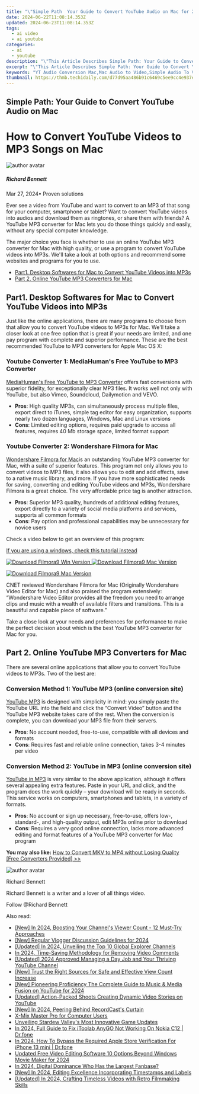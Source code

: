 ```yaml
---
title: "\"Simple Path  Your Guide to Convert YouTube Audio on Mac for 2024\""
date: 2024-06-22T11:08:14.353Z
updated: 2024-06-23T11:08:14.353Z
tags:
  - ai video
  - ai youtube
categories:
  - ai
  - youtube
description: "\"This Article Describes Simple Path: Your Guide to Convert YouTube Audio on Mac for 2024\""
excerpt: "\"This Article Describes Simple Path: Your Guide to Convert YouTube Audio on Mac for 2024\""
keywords: "YT Audio Conversion Mac,Mac Audio to Video,Simple Audio To Video,Mac Audio Guidance,Easy YouTube Audio,Convert Audio to Video Mac,Guide for YouTube Audio"
thumbnail: https://thmb.techidaily.com/d77d95aa486b91c6469c5ee9cc4e937e8d3af5aa50ced6b44ad4148b7b19bd91.jpg
---
```


## Simple Path: Your Guide to Convert YouTube Audio on Mac

# How to Convert YouTube Videos to MP3 Songs on Mac

![author avatar](https://images.wondershare.com/filmora/article-images/richard-bennett.jpg)

##### Richard Bennett

 Mar 27, 2024• Proven solutions

Ever see a video from YouTube and want to convert to an MP3 of that song for your computer, smartphone or tablet? Want to convert YouTube videos into audios and download them as ringtones, or share them with friends? A YouTube MP3 converter for Mac lets you do those things quickly and easily, without any special computer knowledge.

The major choice you face is whether to use an online YouTube MP3 converter for Mac with high quality, or use a program to convert YouTube videos into MP3s. We'll take a look at both options and recommend some websites and programs for you to use.

* [Part1\. Desktop Softwares for Mac to Convert YouTube Videos into MP3s](#Part1)
* [](#part2.)[Part 2\. Online YouTube MP3 Converters for Mac](#Part2)

## Part1. Desktop Softwares for Mac to Convert YouTube Videos into MP3s

Just like the online applications, there are many programs to choose from that allow you to convert YouTube videos to MP3s for Mac. We'll take a closer look at one free option that is great if your needs are limited, and one pay program with complete and superior performance. These are the best recommended YouTube to MP3 converters for Apple Mac OS X:

### Youtube Converter 1: MediaHuman's Free YouTube to MP3 Converter

[MediaHuman's Free YouTube to MP3 Converter](http://www.mediahuman.com/youtube-to-mp3-converter/) offers fast conversions with superior fidelity, for exceptionally clear MP3 files. It works well not only with YouTube, but also Vimeo, Soundcloud, Dailymotion and VEVO.

* **Pros**: High quality MP3s, can simultaneously process multiple files, export direct to iTunes, simple tag editor for easy organization, supports nearly two dozen languages, Windows, Mac and Linux versions
* **Cons**: Limited editing options, requires paid upgrade to access all features, requires 40 Mb storage space, limited format support

### Youtube Converter 2: Wondershare Filmora for Mac

[Wondershare Filmora for Mac](https://tools.techidaily.com/wondershare/filmora/download/)is an outstanding YouTube MP3 converter for Mac, with a suite of superior features. This program not only allows you to convert videos to MP3 files, it also allows you to edit and add effects, save to a native music library, and more. If you have more sophisticated needs for saving, converting and editing YouTube videos and MP3s, Wondershare Filmora is a great choice. The very affordable price tag is another attraction.

* **Pros**: Superior MP3 quality, hundreds of additional editing features, export directly to a variety of social media platforms and services, supports all common formats
* **Cons**: Pay option and professional capabilities may be unnecessary for novice users

Check a video below to get an overview of this program:

[If you are using a windows, check this tutorial instead](https://www.youtube.com/watch?v=fokMGFhzbYE)

[![Download Filmora9 Win Version](https://images.wondershare.com/filmora/guide/download-btn-win.jpg) ](https://tools.techidaily.com/wondershare/filmora/download/) [![Download Filmora9 Mac Version](https://images.wondershare.com/filmora/guide/download-btn-mac.jpg) ](https://tools.techidaily.com/wondershare/filmora/download/)

[![Download Filmora9 Mac Version](https://images.wondershare.com/filmora/images2022/download-mac-store.png) ](https://apps.apple.com/app/apple-store/id1516822341?pt=169436&ct=pc-article-top50&mt=8)

CNET reviewed Wondershare Filmora for Mac (Originally Wondershare Video Editor for Mac) and also praised the program extensively: “Wondershare Video Editor provides all the freedom you need to arrange clips and music with a wealth of available filters and transitions. This is a beautiful and capable piece of software.”

Take a close look at your needs and preferences for performance to make the perfect decision about which is the best YouTube MP3 converter for Mac for you.

## Part 2. Online YouTube MP3 Converters for Mac

There are several online applications that allow you to convert YouTube videos to MP3s. Two of the best are:

### Conversion Method 1: YouTube MP3 (online conversion site)

[YouTube MP3](https://ytmp3.cc/youtube-to-mp3/) is designed with simplicity in mind: you simply paste the YouTube URL into the field and click the “Convert Video” button and the YouTube MP3 website takes care of the rest. When the conversion is complete, you can download your MP3 file from their servers.

* **Pros**: No account needed, free-to-use, compatible with all devices and formats
* **Cons**: Requires fast and reliable online connection, takes 3-4 minutes per video

### Conversion Method 2: YouTube in MP3 (online conversion site)

[YouTube in MP3](https://yt1s.com/youtube-to-mp3/en3) is very similar to the above application, although it offers several appealing extra features. Paste in your URL and click, and the program does the work quickly – your download will be ready in seconds. This service works on computers, smartphones and tablets, in a variety of formats.

* **Pros**: No account or sign up necessary, free-to-use, offers low-, standard-, and high-quality output, edit MP3s online prior to download
* **Cons**: Requires a very good online connection, lacks more advanced editing and format features of a YouTube MP3 converter for Mac program

**You may also like:** [How to Convert MKV to MP4 without Losing Quality \[Free Converters Provided\] >>](https://tools.techidaily.com/wondershare/filmora/download/)

![author avatar](https://images.wondershare.com/filmora/article-images/richard-bennett.jpg)

Richard Bennett

Richard Bennett is a writer and a lover of all things video.

Follow @Richard Bennett


<ins class="adsbygoogle"
     style="display:block"
     data-ad-format="autorelaxed"
     data-ad-client="ca-pub-7571918770474297"
     data-ad-slot="1223367746"></ins>



<ins class="adsbygoogle"
     style="display:block"
     data-ad-client="ca-pub-7571918770474297"
     data-ad-slot="8358498916"
     data-ad-format="auto"
     data-full-width-responsive="true"></ins>

<span class="atpl-alsoreadstyle">Also read:</span>
<div><ul>
<li><a href="https://youtube-zero.techidaily.com/n-2024-boosting-your-channels-viewer-count-12-must-try-approaches/"><u>[New] In 2024, Boosting Your Channel's Viewer Count - 12 Must-Try Approaches</u></a></li>
<li><a href="https://youtube-zero.techidaily.com/egular-vlogger-discussion-guidelines-for-2024/"><u>[New] Regular Vlogger Discussion Guidelines for 2024</u></a></li>
<li><a href="https://youtube-zero.techidaily.com/ed-in-2024-unveiling-the-top-10-global-explorer-channels/"><u>[Updated] In 2024, Unveiling the Top 10 Global Explorer Channels</u></a></li>
<li><a href="https://youtube-zero.techidaily.com/24-time-saving-methodology-for-removing-video-comments/"><u>In 2024, Time-Saving Methodology for Removing Video Comments</u></a></li>
<li><a href="https://youtube-zero.techidaily.com/ed-2024-approved-managing-a-day-job-and-your-thriving-youtube-channel/"><u>[Updated] 2024 Approved  Managing a Day Job and Your Thriving YouTube Channel</u></a></li>
<li><a href="https://youtube-zero.techidaily.com/rust-the-right-sources-for-safe-and-effective-view-count-increase/"><u>[New] Trust the Right Sources for Safe and Effective View Count Increase</u></a></li>
<li><a href="https://youtube-zero.techidaily.com/ioneering-proficiency-the-complete-guide-to-music-and-media-fusion-on-youtube-for-2024/"><u>[New] Pioneering Proficiency  The Complete Guide to Music & Media Fusion on YouTube for 2024</u></a></li>
<li><a href="https://youtube-zero.techidaily.com/ed-action-packed-shoots-creating-dynamic-video-stories-on-youtube/"><u>[Updated] Action-Packed Shoots  Creating Dynamic Video Stories on YouTube</u></a></li>
<li><a href="https://screen-capture.techidaily.com/new-in-2024-peering-behind-recordcasts-curtain/"><u>[New] In 2024, Peering Behind RecordCast's Curtain</u></a></li>
<li><a href="https://on-screen-recording.techidaily.com/x-mix-master-pro-for-computer-users/"><u>X-Mix Master Pro for Computer Users</u></a></li>
<li><a href="https://screen-recording.techidaily.com/unveiling-stardew-valleys-most-innovative-game-updates/"><u>Unveiling Stardew Valley's Most Innovative Game Updates</u></a></li>
<li><a href="https://review-topics.techidaily.com/in-2024-full-guide-to-fix-itoolab-anygo-not-working-on-nokia-c12-drfone-by-drfone-virtual-android/"><u>In 2024, Full Guide to Fix iToolab AnyGO Not Working On Nokia C12 | Dr.fone</u></a></li>
<li><a href="https://iphone-unlock.techidaily.com/in-2024-how-to-bypass-the-required-apple-store-verification-for-iphone-13-mini-drfone-by-drfone-ios/"><u>In 2024, How To Bypass the Required Apple Store Verification For iPhone 13 mini | Dr.fone</u></a></li>
<li><a href="https://ai-video-apps.techidaily.com/updated-free-video-editing-software-10-options-beyond-windows-movie-maker-for-2024/"><u>Updated Free Video Editing Software 10 Options Beyond Windows Movie Maker for 2024</u></a></li>
<li><a href="https://youtube-video-recordings.techidaily.com/in-2024-digital-dominance-who-has-the-largest-fanbase/"><u>In 2024, Digital Dominance  Who Has the Largest Fanbase?</u></a></li>
<li><a href="https://desktop-recording.techidaily.com/new-in-2024-editing-excellence-incorporating-timestamps-and-labels/"><u>[New] In 2024, Editing Excellence  Incorporating Timestamps and Labels</u></a></li>
<li><a href="https://facebook-record-videos.techidaily.com/updated-in-2024-crafting-timeless-videos-with-retro-filmmaking-skills/"><u>[Updated] In 2024, Crafting Timeless Videos with Retro Filmmaking Skills</u></a></li>
</ul></div>
